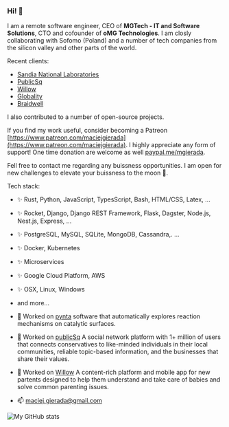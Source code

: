 ### Hi! 👋

I am a remote software engineer, CEO of **MGTech - IT and Software Solutions**, CTO and cofounder of **oMG Technologies**. I am closly collaborating with Sofomo (Poland) and a number of tech companies from the silicon valley and other parts of the world.

Recent clients:
 - [Sandia National Laboratories](https://www.google.com/search?client=safari&rls=en&q=Sandia+National+Laboratories&ie=UTF-8&oe=UTF-8)
 - [PublicSq](https://publicsq.com)
 - [Willow](https://onewillow.com)
 - [Globality](https://www.globality.com)
 - [Braidwell](https://www.braidwell.com)

I also contributed to a number of open-source projects.

If you find my work useful, consider becoming a Patreon [https://www.patreon.com/maciejgierada](https://www.patreon.com/maciejgierada). I highly appreciate any form of support! One time donation are welcome as well [paypal.me/mgierada](https://paypal.me/mgierada?locale.x=pl_PL).

Fell free to contact me regarding any buissness opportunities. I am open for new challenges to elevate your buissness to the moon 🚀.

Tech stack:
- ✨ Rust, Python, JavaScript, TypesScript, Bash, HTML/CSS, Latex, ...
- ✨ Rocket, Django, Django REST Framework, Flask, Dagster, Node.js, Nest.js, Express, ...
- ✨ PostgreSQL, MySQL, SQLite, MongoDB, Cassandra,. ...
- ✨ Docker, Kubernetes
- ✨ Microservices
- ✨ Google Cloud Platform, AWS
- ✨ OSX, Linux, Windows
- and more...


- 🔭 Worked on [pynta](https://github.com/zadorlab/pynta) software that automatically explores reaction mechanisms on catalytic surfaces.
- 🔭 Worked on [publicSq](https://publicsq.com) A social network platform with 1+ million of users that connects conservatives to like-minded individuals in their local communities, reliable topic-based information, and the businesses that share their values.
- 🔭 Worked on [Willow](https://hello.onewillow.com/home) A content-rich platform and mobile app for new partents designed to help them understand and take care of babies and solve common parenting issues.

- 📫 maciej.gierada@gmail.com

![My GitHub stats](https://github-readme-stats.vercel.app/api?username=mgierada&count_private=true&show_icons=true&theme=transparent&hide_border=true)
